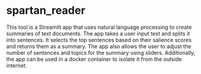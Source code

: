 # spartan_reader
This tool is a Streamlit app that uses natural language processing to create summaries of text documents. The app takes a user input text and splits it into sentences. It selects the top sentences based on their salience scores and returns them as a summary. The app also allows the user to adjust the number of sentences and topics for the summary using sliders. Additionally, the app can be used in a docker container to isolate it from the outside internet. 
